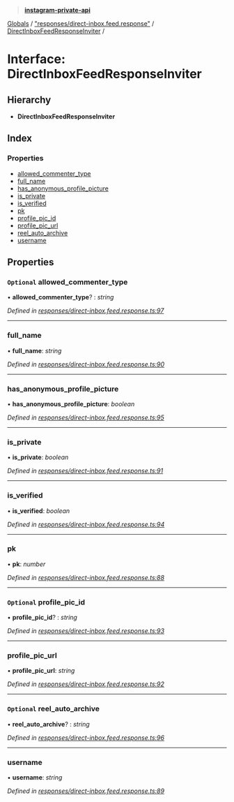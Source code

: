 > **[instagram-private-api](../README.md)**

[Globals](../README.md) / ["responses/direct-inbox.feed.response"](../modules/_responses_direct_inbox_feed_response_.md) / [DirectInboxFeedResponseInviter](_responses_direct_inbox_feed_response_.directinboxfeedresponseinviter.md) /

# Interface: DirectInboxFeedResponseInviter

## Hierarchy

* **DirectInboxFeedResponseInviter**

## Index

### Properties

* [allowed_commenter_type](_responses_direct_inbox_feed_response_.directinboxfeedresponseinviter.md#optional-allowed_commenter_type)
* [full_name](_responses_direct_inbox_feed_response_.directinboxfeedresponseinviter.md#full_name)
* [has_anonymous_profile_picture](_responses_direct_inbox_feed_response_.directinboxfeedresponseinviter.md#has_anonymous_profile_picture)
* [is_private](_responses_direct_inbox_feed_response_.directinboxfeedresponseinviter.md#is_private)
* [is_verified](_responses_direct_inbox_feed_response_.directinboxfeedresponseinviter.md#is_verified)
* [pk](_responses_direct_inbox_feed_response_.directinboxfeedresponseinviter.md#pk)
* [profile_pic_id](_responses_direct_inbox_feed_response_.directinboxfeedresponseinviter.md#optional-profile_pic_id)
* [profile_pic_url](_responses_direct_inbox_feed_response_.directinboxfeedresponseinviter.md#profile_pic_url)
* [reel_auto_archive](_responses_direct_inbox_feed_response_.directinboxfeedresponseinviter.md#optional-reel_auto_archive)
* [username](_responses_direct_inbox_feed_response_.directinboxfeedresponseinviter.md#username)

## Properties

### `Optional` allowed_commenter_type

• **allowed_commenter_type**? : *string*

*Defined in [responses/direct-inbox.feed.response.ts:97](https://github.com/dilame/instagram-private-api/blob/173bc62/src/responses/direct-inbox.feed.response.ts#L97)*

___

###  full_name

• **full_name**: *string*

*Defined in [responses/direct-inbox.feed.response.ts:90](https://github.com/dilame/instagram-private-api/blob/173bc62/src/responses/direct-inbox.feed.response.ts#L90)*

___

###  has_anonymous_profile_picture

• **has_anonymous_profile_picture**: *boolean*

*Defined in [responses/direct-inbox.feed.response.ts:95](https://github.com/dilame/instagram-private-api/blob/173bc62/src/responses/direct-inbox.feed.response.ts#L95)*

___

###  is_private

• **is_private**: *boolean*

*Defined in [responses/direct-inbox.feed.response.ts:91](https://github.com/dilame/instagram-private-api/blob/173bc62/src/responses/direct-inbox.feed.response.ts#L91)*

___

###  is_verified

• **is_verified**: *boolean*

*Defined in [responses/direct-inbox.feed.response.ts:94](https://github.com/dilame/instagram-private-api/blob/173bc62/src/responses/direct-inbox.feed.response.ts#L94)*

___

###  pk

• **pk**: *number*

*Defined in [responses/direct-inbox.feed.response.ts:88](https://github.com/dilame/instagram-private-api/blob/173bc62/src/responses/direct-inbox.feed.response.ts#L88)*

___

### `Optional` profile_pic_id

• **profile_pic_id**? : *string*

*Defined in [responses/direct-inbox.feed.response.ts:93](https://github.com/dilame/instagram-private-api/blob/173bc62/src/responses/direct-inbox.feed.response.ts#L93)*

___

###  profile_pic_url

• **profile_pic_url**: *string*

*Defined in [responses/direct-inbox.feed.response.ts:92](https://github.com/dilame/instagram-private-api/blob/173bc62/src/responses/direct-inbox.feed.response.ts#L92)*

___

### `Optional` reel_auto_archive

• **reel_auto_archive**? : *string*

*Defined in [responses/direct-inbox.feed.response.ts:96](https://github.com/dilame/instagram-private-api/blob/173bc62/src/responses/direct-inbox.feed.response.ts#L96)*

___

###  username

• **username**: *string*

*Defined in [responses/direct-inbox.feed.response.ts:89](https://github.com/dilame/instagram-private-api/blob/173bc62/src/responses/direct-inbox.feed.response.ts#L89)*